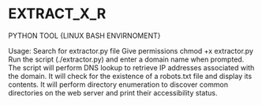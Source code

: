 # EXTRACT_X_R

PYTHON TOOL {LINUX BASH ENVIRNOMENT}

Usage:
Search for extractor.py file
Give permissions chmod +x extractor.py 
Run the script (./extractor.py) and enter a domain name when prompted.
The script will perform DNS lookup to retrieve IP addresses associated with the domain.
It will check for the existence of a robots.txt file and display its contents.
It will perform directory enumeration to discover common directories on the web server and print their accessibility status.

